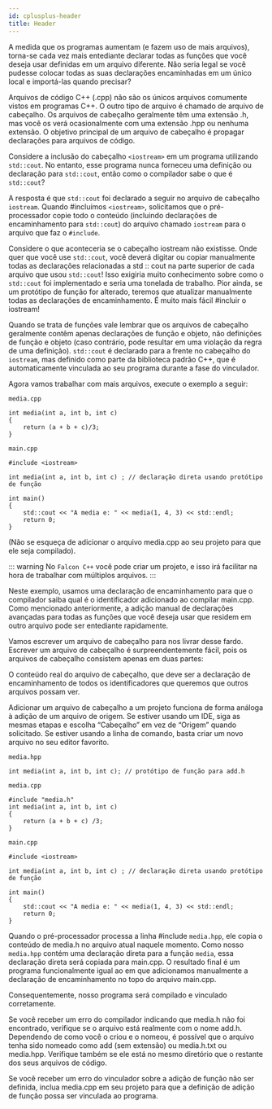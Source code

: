 ```yaml
---
id: cplusplus-header
title: Header
---
```


A medida que os programas aumentam (e fazem uso de mais arquivos), torna-se cada vez mais entediante declarar todas as funções que você deseja usar definidas em um arquivo diferente. Não seria legal se você pudesse colocar todas as suas declarações encaminhadas em um único local e importá-las quando precisar?

Arquivos de código C++ (.cpp) não são os únicos arquivos comumente vistos em programas C++. O outro tipo de arquivo é chamado de arquivo de cabeçalho. Os arquivos de cabeçalho geralmente têm uma extensão .h, mas você os verá ocasionalmente com uma extensão .hpp ou nenhuma extensão. O objetivo principal de um arquivo de cabeçalho é propagar declarações para arquivos de código.

Considere a inclusão do cabeçalho `<iostream>` em um programa utilizando `std::cout`. No entanto, esse programa nunca forneceu uma definição ou declaração para `std::cout`, então como o compilador sabe o que é `std::cout`?

A resposta é que `std::cout` foi declarado a seguir no arquivo de cabeçalho `iostream`. Quando #incluímos `<iostream>`, solicitamos que o pré-processador copie todo o conteúdo (incluindo declarações de encaminhamento para `std::cout`) do arquivo chamado `iostream` para o arquivo que faz o `#include`.

Considere o que aconteceria se o cabeçalho iostream não existisse. Onde quer que você use `std::cout`, você deverá digitar ou copiar manualmente todas as declarações relacionadas a std :: cout na parte superior de cada arquivo que usou `std::cout`! Isso exigiria muito conhecimento sobre como o `std::cout` foi implementado e seria uma tonelada de trabalho. Pior ainda, se um protótipo de função for alterado, teremos que atualizar manualmente todas as declarações de encaminhamento. É muito mais fácil #incluir o iostream!

Quando se trata de funções vale lembrar que os arquivos de cabeçalho geralmente contêm apenas declarações de função e objeto, não definições de função e objeto (caso contrário, pode resultar em uma violação da regra de uma definição). `std::cout` é declarado para a frente no cabeçalho do `iostream`, mas definido como parte da biblioteca padrão C++, que é automaticamente vinculada ao seu programa durante a fase do vinculador.

Agora vamos trabalhar com mais arquivos, execute o exemplo a seguir:

`media.cpp`

```cpp{0}
int media(int a, int b, int c)
{
    return (a + b + c)/3;
}
```

`main.cpp`

```cpp{0}
#include <iostream>

int media(int a, int b, int c) ; // declaração direta usando protótipo de função

int main()
{
    std::cout << "A media e: " << media(1, 4, 3) << std::endl;
    return 0;
}
```

(Não se esqueça de adicionar o arquivo media.cpp ao seu projeto para que ele seja compilado).

::: warning
No `Falcon C++` você pode criar um projeto, e isso irá facilitar na hora de trabalhar com múltiplos arquivos.
:::

Neste exemplo, usamos uma declaração de encaminhamento para que o compilador saiba qual é o identificador adicionado ao compilar main.cpp. Como mencionado anteriormente, a adição manual de declarações avançadas para todas as funções que você deseja usar que residem em outro arquivo pode ser entediante rapidamente.

Vamos escrever um arquivo de cabeçalho para nos livrar desse fardo. Escrever um arquivo de cabeçalho é surpreendentemente fácil, pois os arquivos de cabeçalho consistem apenas em duas partes:

O conteúdo real do arquivo de cabeçalho, que deve ser a declaração de encaminhamento de todos os identificadores que queremos que outros arquivos possam ver.

Adicionar um arquivo de cabeçalho a um projeto funciona de forma análoga à adição de um arquivo de origem. Se estiver usando um IDE, siga as mesmas etapas e escolha “Cabeçalho” em vez de “Origem” quando solicitado. Se estiver usando a linha de comando, basta criar um novo arquivo no seu editor favorito.

`media.hpp`

```cpp{0}
int media(int a, int b, int c); // protótipo de função para add.h
```

`media.cpp`

```cpp{0}
#include "media.h"
int media(int a, int b, int c)
{
    return (a + b + c) /3;
}
```

`main.cpp`

```cpp{0}
#include <iostream>

int media(int a, int b, int c) ; // declaração direta usando protótipo de função

int main()
{
    std::cout << "A media e: " << media(1, 4, 3) << std::endl;
    return 0;
}
```

Quando o pré-processador processa a linha #include `media.hpp`, ele copia o conteúdo de media.h no arquivo atual naquele momento. Como nosso `media.hpp` contém uma declaração direta para a função `media`, essa declaração direta será copiada para main.cpp. O resultado final é um programa funcionalmente igual ao em que adicionamos manualmente a declaração de encaminhamento no topo do arquivo main.cpp.

Consequentemente, nosso programa será compilado e vinculado corretamente.

Se você receber um erro do compilador indicando que media.h não foi encontrado, verifique se o arquivo está realmente com o nome add.h. Dependendo de como você o criou e o nomeou, é possível que o arquivo tenha sido nomeado como add (sem extensão) ou media.h.txt ou media.hpp. Verifique também se ele está no mesmo diretório que o restante dos seus arquivos de código.

Se você receber um erro do vinculador sobre a adição de função não ser definida, inclua media.cpp em seu projeto para que a definição de adição de função possa ser vinculada ao programa.
